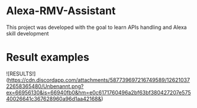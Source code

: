 # Alexa-RMV-Assistant
This project was developed with the goal to learn APIs handling and Alexa skill development 

# Result examples
![RESULTS!] (https://cdn.discordapp.com/attachments/587739697216749589/1262103722658365480/Unbenannt.png?ex=66956130&is=66940fb0&hm=e0c6171760496a2bf63bf380427207e57540026641c367628960a96d1aa42168&)
